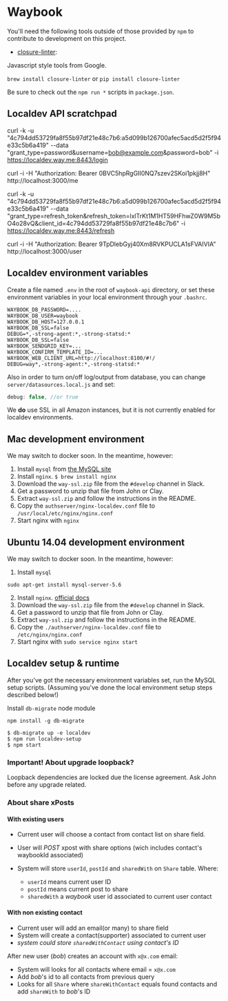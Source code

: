 # Waybook

You'll need the following tools outside of those provided by `npm` to contribute to development on this project.

* [closure-linter](https://developers.google.com/closure/utilities/):

Javascript style tools from Google.

`brew install closure-linter` or `pip install closure-linter`

Be sure to check out the `npm run *` scripts in `package.json`.

## Localdev API scratchpad

curl -k -u "4c794dd53729fa8f55b97df21e48c7b6:a5d099b126700afec5acd5d2f5f94e33c5b6a419" --data "grant_type=password&username=bob@example.com&password=bob" -i https://localdev.way.me:8443/login

curl -i -H "Authorization: Bearer 0BVC5hpRgGII0NQ7szev2SKoi1pkjj8H" http://localhost:3000/me

curl -k -u "4c794dd53729fa8f55b97df21e48c7b6:a5d099b126700afec5acd5d2f5f94e33c5b6a419" --data "grant_type=refresh_token&refresh_token=lxlTrKt1M1HT59HFhwZ0W9M5bO4o28vQ&client_id=4c794dd53729fa8f55b97df21e48c7b6" -i https://localdev.way.me:8443/refresh

curl -i -H "Authorization: Bearer 9TpDlebGyj40Xm8RVKPUCLA1sFVAIVIA" http://localhost:3000/user

## Localdev environment variables

Create a file named `.env` in the root of `waybook-api` directory, or set these
environment variables in your local environment through your `.bashrc`.

```
WAYBOOK_DB_PASSWORD=....
WAYBOOK_DB_USER=waybook
WAYBOOK_DB_HOST=127.0.0.1
WAYBOOK_DB_SSL=false
DEBUG=*,-strong-agent:*,-strong-statsd:*
WAYBOOK_DB_SSL=false
WAYBOOK_SENDGRID_KEY=...
WAYBOOK_CONFIRM_TEMPLATE_ID=...
WAYBOOK_WEB_CLIENT_URL=http://localhost:8100/#!/
DEBUG=way*,-strong-agent:*,-strong-statsd:*
```

Also in order to turn on/off log/output from database, you can change
`server/datasources.local.js` and set:

```js
debug: false, //or true
```

We **do** use SSL in all Amazon instances, but it is not currently enabled for
localdev environments.

## Mac development environment

We may switch to docker soon. In the meantime, however:

1. Install `mysql` from [the MySQL site](http://dev.mysql.com/downloads/mysql/)
2. Install `nginx`. `$ brew install nginx`
3. Download the `way-ssl.zip` file from the `#develop` channel in Slack.
4. Get a password to unzip that file from John or Clay.
5. Extract `way-ssl.zip` and follow the instructions in the README.
6. Copy the `authserver/nginx-localdev.conf` file to `/usr/local/etc/nginx/nginx.conf`
7. Start nginx with `nginx`

## Ubuntu 14.04 development environment

We may switch to docker soon. In the meantime, however:

1. Install `mysql`

```
sudo apt-get install mysql-server-5.6
```

2. Install `nginx`. [official docs](http://wiki.nginx.org/Install)
3. Download the `way-ssl.zip` file from the `#develop` channel in Slack.
4. Get a password to unzip that file from John or Clay.
5. Extract `way-ssl.zip` and follow the instructions in the README.
6. Copy the `./authserver/nginx-localdev.conf` file to `/etc/nginx/nginx.conf`
7. Start nginx with `sudo service nginx start`

## Localdev setup & runtime

After you've got the necessary environment variables set, run the MySQL setup
scripts. (Assuming you've done the local environment setup steps described
below!)

Install `db-migrate` node module

```
npm install -g db-migrate
```

```
$ db-migrate up -e localdev
$ npm run localdev-setup
$ npm start
```

### Important! About upgrade loopback?

Loopback dependencies are locked due the license agreement. Ask John before
any upgrade related.

### About share xPosts

#### With existing users

- Current user will choose a contact from contact list on share field.

- User will *POST* xpost with share options (wich includes contact's waybookId associated)

- System will store `userId`, `postId` and `sharedWith` on `Share` table. Where:

  - `userId` means current user ID
  - `postId` means current post to share
  - `sharedWith` a *waybook* user id associated to current user contact

#### With non existing contact

 - Current user will add an email(or many) to share field
 - System will create a contact(supporter) associated to current user
 - *system could store `sharedWithContact` using contact's ID*

After new user (*bob*) creates an account with `x@x.com` email:

 - System will looks for all contacts where email = `x@x.com`
 - Add *bob*'s id to all contacts from previous query
 - Looks for all `Share` where `shareWithContact` equals found contacts and add `shareWith` to *bob*'s ID
